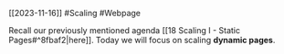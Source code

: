 [[2023-11-16]] #Scaling #Webpage 

Recall our previously mentioned agenda [[18 Scaling I -  Static Pages#^8fbaf2|here]]. Today we will focus on scaling **dynamic pages**.